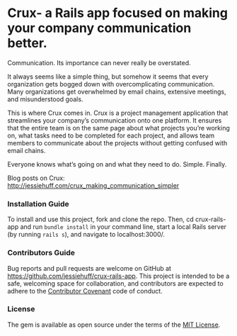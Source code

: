 # Crux- a Rails app focused on making your company communication better.

Communication. Its importance can never really be overstated.

It always seems like a simple thing, but somehow it seems that every organization gets bogged down with overcomplicating communication. Many organizations get overwhelmed by email chains, extensive meetings, and misunderstood goals.

This is where Crux comes in. Crux is a project management application that streamlines your company’s communication onto one platform. It ensures that the entire team is on the same page about what projects you’re working on, what tasks need to be completed for each project, and allows team members to communicate about the projects without getting confused with email chains.

Everyone knows what’s going on and what they need to do. Simple. Finally.

Blog posts on Crux:
http://jessiehuff.com/crux_making_communication_simpler


### Installation Guide
To install and use this project, fork and clone the repo. Then, cd crux-rails-app and run `bundle install` in your command line, start a local Rails server (by running `rails s`), and navigate to localhost:3000/.

### Contributors Guide
Bug reports and pull requests are welcome on GitHub at https://github.com/jessiehuff/crux-rails-app. This project is intended to be a safe, welcoming space for collaboration, and contributors are expected to adhere to the [Contributor Covenant](http://contributor-covenant.org) code of conduct.

### License
The gem is available as open source under the terms of the [MIT License](http://opensource.org/licenses/MIT).
